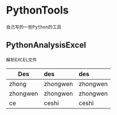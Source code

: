 # PythonTools
    自己写的一些Python的工具

## PythonAnalysisExcel
    解析EXCEL文件
    
Des | des | des
--- | :--- | :---
zhong | zhongwen | zhongwen
zhongwen|zhongwen|zhongwen 
ce|ceshi|ceshi


